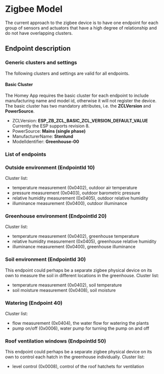 # Zigbee Model
The current approach to the zigbee device is to have one endpoint for each group of sensors and actuators that have a high degree of relationship and do not have overlapping clusters.
## Endpoint description
### Generic clusters and settings
The following clusters and settings are valid for all endpoints.
#### Basic Cluster
The Homey App requires the basic cluster for each endpoint to include manufacturing name and model id, otherwise it will not register the device.
The basic cluster has two mandatory attributes, i.e. the **ZCLVersion** and **PowerSource**.
* ZCLVersion: **ESP_ZB_ZCL_BASIC_ZCL_VERSION_DEFAULT_VALUE** Currently the ESP supports revision 8.
* PowerSource: **Mains (single phase)**
* ManufacturerName: **Stenlund**
* ModelIdentifier: **Greenhouse-00**
### List of endpoints
### Outside environment (EndpointId 10)
Cluster list:
* temperature measurement (0x0402), outdoor air temperature
* pressure measurement (0x0403), outdoor barometric pressure
* relative humidity measurement (0x0405), outdoor relative humidity
* illuminance measurement (0x0400), outdoor illuminance
### Greenhouse environment (EndpointId 20)
Cluster list:
* temperature measurement (0x0402), greenhouse temperature
* relative humidity measurement (0x0405), greenhouse relative humidity
* illuminance measurement (0x0400), greenhouse illuminance
### Soil environment (EndpointId 30)
This endpoint could perhaps be a separate zigbee physical device on its own to measure the soil in different locations in the greenhouse.
Cluster list:
* temperature measurement (0x0402), soil temperature
* soil moisture measurement (0x0408), soil moisture
### Watering (Endpoint 40)
Cluster list:
* flow measurement (0x0404), the water flow for watering the plants
* pump on/off (0x0006), water pump for turning the pump on and off
### Roof ventilation windows (EndpointId 50)
This endpoint could perhaps be a separate zigbee physical device on its own to control each hatch in the greenhouse individually.
Cluster list:
* level control (0x0008), control of the roof hatchets for ventilation
